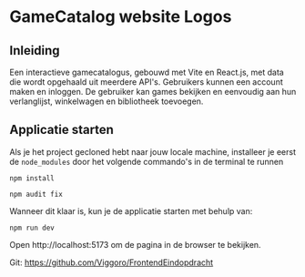 # GameCatalog website Logos

## Inleiding

Een interactieve gamecatalogus, gebouwd met Vite en React.js, met data die wordt opgehaald uit meerdere API's. Gebruikers kunnen een account maken en inloggen. De gebruiker kan games bekijken en eenvoudig aan hun verlanglijst, winkelwagen en bibliotheek toevoegen.

## Applicatie starten

Als je het project gecloned hebt naar jouw locale machine, installeer je eerst de `node_modules` door het volgende
commando's in de terminal te runnen

`npm install`

`npm audit fix`

Wanneer dit klaar is, kun je de applicatie starten met behulp van:

`npm run dev`

Open http://localhost:5173 om de pagina in de browser te bekijken.


Git: https://github.com/Viggoro/FrontendEindopdracht


